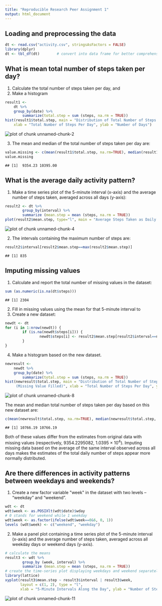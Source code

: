 ```yaml
---
title: "Reproducible Research Peer Assignment 1"
output: html_document
---
```





## Loading and preprocessing the data


```r
dt <- read.csv("activity.csv", stringsAsFactors = FALSE)
library(dplyr)
dt <- tbl_df(dt)        # convert into data frame for better comprehension
```

## What is mean total number of steps taken per day?

1. Calculate the total number of steps taken per day, and
2. Make a histogram


```r
result1 <-
    dt %>%
    group_by(date) %>%
        summarize(total.step = sum (steps, na.rm = TRUE))
hist(result1$total.step, main = "Distribution of Total Number of Steps Taken Each Day", 
    xlab = "Total Number of Steps Per Day", ylab = "Number of Days")
```

![plot of chunk unnamed-chunk-2](figure/unnamed-chunk-2-1.png) 

3. The mean and median of the total number of steps taken per day are:


```r
value.missing <- c(mean(result1$total.step, na.rm=TRUE), median(result1$total.step, na.rm=TRUE))
value.missing
```

```
## [1]  9354.23 10395.00
```

## What is the average daily activity pattern?

1. Make a time series plot of the 5-minute interval (x-axis) and the average number of steps taken, averaged across all days (y-axis):


```r
result2 <- dt %>% 
        group_by(interval) %>%
        summarize (mean.step = mean (steps, na.rm = TRUE))
plot(result2$mean.step, type="l", main = "Average Steps Taken as Daily Intervals", xlab = "5-Minute Intervals Along the Day", ylab = "Number of Steps")
```

![plot of chunk unnamed-chunk-4](figure/unnamed-chunk-4-1.png) 

2. The intervals containing the maximum number of steps are:


```r
result2$interval[result2$mean.step==max(result2$mean.step)]
```

```
## [1] 835
```

## Imputing missing values

1. Calculate and report the total number of missing values in the dataset:


```r
sum (as.numeric(is.na(dt$steps)))
```

```
## [1] 2304
```

2. Fill in missing values using the mean for that 5-minute interval to 
3. Create a new dataset:


```r
newdt <- dt
for (i in 1:nrow(newdt)) {
        if (is.na(newdt$steps[i])) {
                newdt$steps[i] <- result2$mean.step[result2$interval==newdt$interval[i]]
        }
}
```

4. Make a histogram based on the new dataset. 


```r
newresult <-
    newdt %>%
    group_by(date) %>%
        summarize(total.step = sum (steps, na.rm = TRUE))
hist(newresult$total.step, main = "Distribution of Total Number of Steps Taken Each Day 
     (Missing Value Filled)", xlab = "Total Number of Steps Per Day", ylab = "Number of Days", xlim=)
```

![plot of chunk unnamed-chunk-8](figure/unnamed-chunk-8-1.png) 

The mean and median total number of steps taken per day based on this new dataset are:


```r
c(mean(newresult$total.step, na.rm=TRUE), median(newresult$total.step, na.rm=TRUE))
```

```
## [1] 10766.19 10766.19
```

Both of these values differ from the estimates from original data with missing values (respectively, 9354.2295082, 1.0395 &times; 10<sup>4</sup>). Imputing missing data based on the average of the same interval observed across all days makes the estimates of the total daily number of steps appear more normally distributed.

## Are there differences in activity patterns between weekdays and weekends? 

1. Create a new factor variable "week" in the dataset with two levels – “weekday” and “weekend”. 


```r
wdt <- dt 
wdt$week <- as.POSIXlt(wdt$date)$wday
# 0 stands for weekend while 1 weekday
wdt$week <- as.factor(ifelse(wdt$week==0&6, 0, 1))        
levels (wdt$week) <- c("weekend", "weekday")
```

2. Make a panel plot containing a time series plot of the 5-minute interval (x-axis) and the average number of steps taken, averaged across all weekday days or weekend days (y-axis). 


```r
# calculate the means
result3 <- wdt %>% 
        group_by (week, interval) %>%
        summarize (mean.step = mean (steps, na.rm = TRUE))
# create the time-series plot displaying weekdays and weekend separately
library(lattice)
xyplot(result3$mean.step ~ result3$interval | result3$week, 
       layout = c(1, 2), type = "l", 
       xlab = "5-Minute Intervals Along the Day", ylab = "Number of Steps")
```

![plot of chunk unnamed-chunk-11](figure/unnamed-chunk-11-1.png) 
